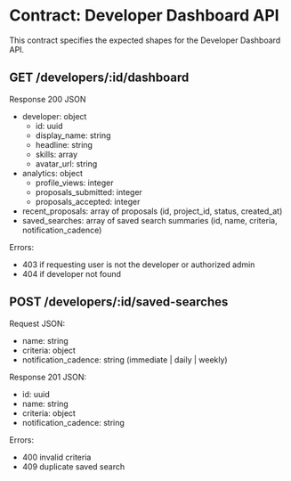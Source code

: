 # Contract: Developer Dashboard API

This contract specifies the expected shapes for the Developer Dashboard API.

## GET /developers/:id/dashboard
Response 200 JSON
- developer: object
  - id: uuid
  - display_name: string
  - headline: string
  - skills: array<string>
  - avatar_url: string
- analytics: object
  - profile_views: integer
  - proposals_submitted: integer
  - proposals_accepted: integer
- recent_proposals: array of proposals (id, project_id, status, created_at)
- saved_searches: array of saved search summaries (id, name, criteria, notification_cadence)

Errors:
- 403 if requesting user is not the developer or authorized admin
- 404 if developer not found

## POST /developers/:id/saved-searches
Request JSON:
- name: string
- criteria: object
- notification_cadence: string (immediate | daily | weekly)

Response 201 JSON:
- id: uuid
- name: string
- criteria: object
- notification_cadence: string

Errors:
- 400 invalid criteria
- 409 duplicate saved search
